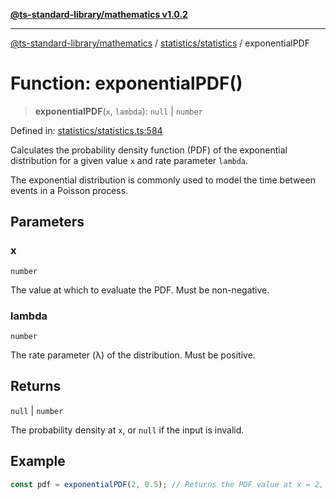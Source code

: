 [**@ts-standard-library/mathematics v1.0.2**](../../../README.md)

***

[@ts-standard-library/mathematics](../../../README.md) / [statistics/statistics](../README.md) / exponentialPDF

# Function: exponentialPDF()

> **exponentialPDF**(`x`, `lambda`): `null` \| `number`

Defined in: [statistics/statistics.ts:584](https://github.com/gabaudette/ts-stdlib/blob/4a412e6fb273dc9fcab54b84c05921f52dac4b3f/packages/mathematics/src/statistics/statistics.ts#L584)

Calculates the probability density function (PDF) of the exponential distribution
for a given value `x` and rate parameter `lambda`.

The exponential distribution is commonly used to model the time between events
in a Poisson process.

## Parameters

### x

`number`

The value at which to evaluate the PDF. Must be non-negative.

### lambda

`number`

The rate parameter (λ) of the distribution. Must be positive.

## Returns

`null` \| `number`

The probability density at `x`, or `null` if the input is invalid.

## Example

```typescript
const pdf = exponentialPDF(2, 0.5); // Returns the PDF value at x = 2, lambda = 0.5
```
